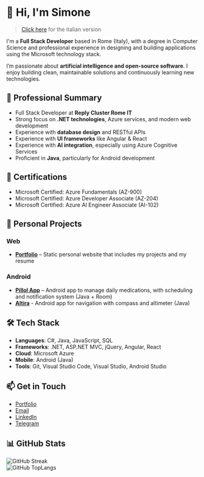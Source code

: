 # 👋 Hi, I'm Simone

> [Click here](README.it.md) for the italian version

I'm a **Full Stack Developer** based in Rome (Italy), with a degree in Computer Science and professional experience in designing and building applications using the Microsoft technology stack.

I’m passionate about **artificial intelligence and open-source software**. I enjoy building clean, maintainable solutions and continuously learning new technologies.

## 💼 Professional Summary

- Full Stack Developer at **Reply Cluster Rome IT**
- Strong focus on **.NET technologies**, Azure services, and modern web development
- Experience with **database design** and RESTful APIs
- Experience with **UI frameworks** like Angular & React
- Experience with **AI integration**, especially using Azure Cognitive Services
- Proficient in **Java**, particularly for Android development

## 🧠 Certifications

- Microsoft Certified: Azure Fundamentals (AZ-900)
- Microsoft Certified: Azure Developer Associate (AZ-204)
- Microsoft Certified: Azure AI Engineer Associate (AI-102)

## 🧪 Personal Projects

### Web
- [**Portfolio**](https://github.com/simdlg/simdlg.github.io) – Static personal website that includes my projects and my resume

### Android
- [**Pillol App**](https://github.com/simdlg/pillol-app-info) – Android app to manage daily medications, with scheduling and notification system (Java + Room)  
- [**Altira**](https://github.com/simdlg/altira-info) - Android app for navigation with compass and altimeter (Java)

## 🛠️ Tech Stack

- **Languages**: C#, Java, JavaScript, SQL  
- **Frameworks**: .NET, ASP.NET MVC, jQuery, Angular, React  
- **Cloud**: Microsoft Azure  
- **Mobile**: Android (Java)  
- **Tools**: Git, Visual Studio Code, Visual Studio, Android Studio  

## 📫 Get in Touch

- [Portfolio](https://simdlg.github.io)  
- [Email](mailto:simdlg@outlook.it)
- [LinkedIn](https://www.linkedin.com/simdlg/)  
- [Telegram](https://t.me/simonedelgrosso)

## 📊 GitHub Stats

![GitHub Streak](https://streak-stats.demolab.com?user=simdlg&theme=transparent&hide_border=true)  
![GitHub TopLangs](https://github-readme-stats.vercel.app/api/top-langs/?username=simdlg&theme=transparent&show_icons=true&hide_border=true&layout=compact)